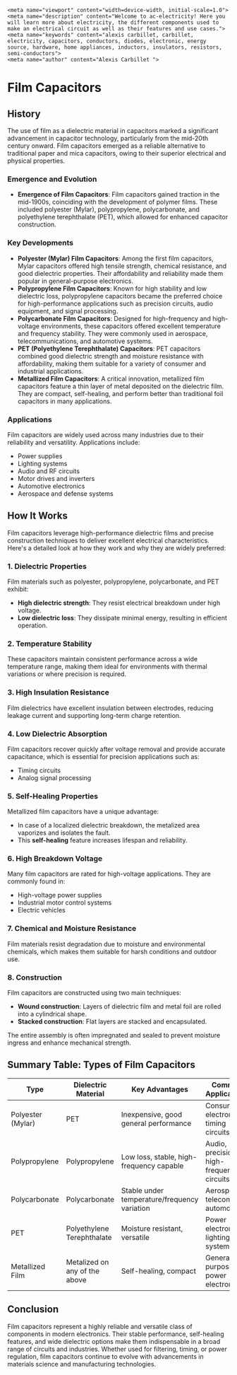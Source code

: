     <meta name="viewport" content="width=device-width, initial-scale=1.0">
    <meta name="description" content="Welcome to ac-electricity! Here you will learn more about electricity, the different components used to make an electrical circuit as well as their features and use cases.">
    <meta name="keywords" content="alexis carbillet, carbillet, electricity, capacitors, conductors, diodes, electronic, energy source, hardware, home appliances, inductors, insulators, resistors, semi-conductors">
    <meta name="author" content="Alexis Carbillet ">
</head>

# Film Capacitors

## History

The use of film as a dielectric material in capacitors marked a significant advancement in capacitor technology, particularly from the mid-20th century onward. Film capacitors emerged as a reliable alternative to traditional paper and mica capacitors, owing to their superior electrical and physical properties.

### Emergence and Evolution

* **Emergence of Film Capacitors**: Film capacitors gained traction in the mid-1900s, coinciding with the development of polymer films. These included polyester (Mylar), polypropylene, polycarbonate, and polyethylene terephthalate (PET), which allowed for enhanced capacitor construction.

### Key Developments

* **Polyester (Mylar) Film Capacitors**: Among the first film capacitors, Mylar capacitors offered high tensile strength, chemical resistance, and good dielectric properties. Their affordability and reliability made them popular in general-purpose electronics.
* **Polypropylene Film Capacitors**: Known for high stability and low dielectric loss, polypropylene capacitors became the preferred choice for high-performance applications such as precision circuits, audio equipment, and signal processing.
* **Polycarbonate Film Capacitors**: Designed for high-frequency and high-voltage environments, these capacitors offered excellent temperature and frequency stability. They were commonly used in aerospace, telecommunications, and automotive systems.
* **PET (Polyethylene Terephthalate) Capacitors**: PET capacitors combined good dielectric strength and moisture resistance with affordability, making them suitable for a variety of consumer and industrial applications.
* **Metallized Film Capacitors**: A critical innovation, metallized film capacitors feature a thin layer of metal deposited on the dielectric film. They are compact, self-healing, and perform better than traditional foil capacitors in many applications.

### Applications

Film capacitors are widely used across many industries due to their reliability and versatility. Applications include:

* Power supplies
* Lighting systems
* Audio and RF circuits
* Motor drives and inverters
* Automotive electronics
* Aerospace and defense systems

## How It Works

Film capacitors leverage high-performance dielectric films and precise construction techniques to deliver excellent electrical characteristics. Here's a detailed look at how they work and why they are widely preferred:

### 1. Dielectric Properties

Film materials such as polyester, polypropylene, polycarbonate, and PET exhibit:

* **High dielectric strength**: They resist electrical breakdown under high voltage.
* **Low dielectric loss**: They dissipate minimal energy, resulting in efficient operation.

### 2. Temperature Stability

These capacitors maintain consistent performance across a wide temperature range, making them ideal for environments with thermal variations or where precision is required.

### 3. High Insulation Resistance

Film dielectrics have excellent insulation between electrodes, reducing leakage current and supporting long-term charge retention.

### 4. Low Dielectric Absorption

Film capacitors recover quickly after voltage removal and provide accurate capacitance, which is essential for precision applications such as:

* Timing circuits
* Analog signal processing

### 5. Self-Healing Properties

Metallized film capacitors have a unique advantage:

* In case of a localized dielectric breakdown, the metalized area vaporizes and isolates the fault.
* This **self-healing** feature increases lifespan and reliability.

### 6. High Breakdown Voltage

Many film capacitors are rated for high-voltage applications. They are commonly found in:

* High-voltage power supplies
* Industrial motor control systems
* Electric vehicles

### 7. Chemical and Moisture Resistance

Film materials resist degradation due to moisture and environmental chemicals, which makes them suitable for harsh conditions and outdoor use.

### 8. Construction

Film capacitors are constructed using two main techniques:

* **Wound construction**: Layers of dielectric film and metal foil are rolled into a cylindrical shape.
* **Stacked construction**: Flat layers are stacked and encapsulated.

The entire assembly is often impregnated and sealed to prevent moisture ingress and enhance mechanical strength.

## Summary Table: Types of Film Capacitors

| Type              | Dielectric Material           | Key Advantages                               | Common Applications                       |
| ----------------- | ----------------------------- | -------------------------------------------- | ----------------------------------------- |
| Polyester (Mylar) | PET                           | Inexpensive, good general performance        | Consumer electronics, timing circuits     |
| Polypropylene     | Polypropylene                 | Low loss, stable, high-frequency capable     | Audio, precision, high-frequency circuits |
| Polycarbonate     | Polycarbonate                 | Stable under temperature/frequency variation | Aerospace, telecom, automotive            |
| PET               | Polyethylene Terephthalate    | Moisture resistant, versatile                | Power electronics, lighting systems       |
| Metallized Film   | Metalized on any of the above | Self-healing, compact                        | General-purpose, power electronics        |

## Conclusion

Film capacitors represent a highly reliable and versatile class of components in modern electronics. Their stable performance, self-healing features, and wide dielectric options make them indispensable in a broad range of circuits and industries. Whether used for filtering, timing, or power regulation, film capacitors continue to evolve with advancements in materials science and manufacturing technologies.
